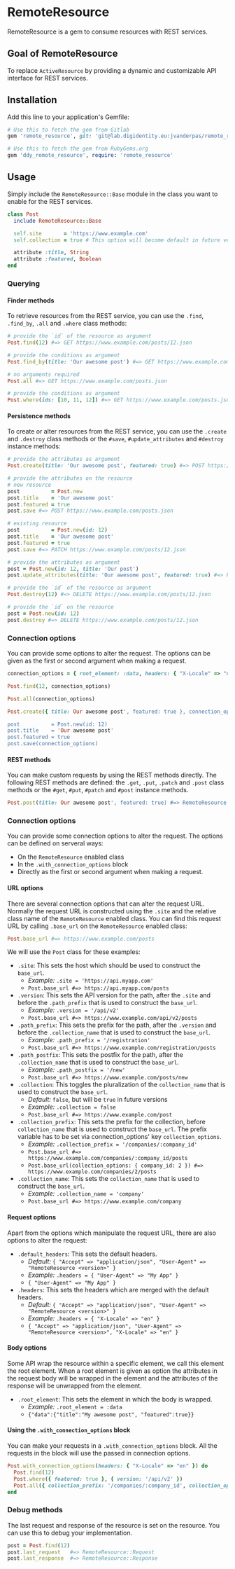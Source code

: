 # RemoteResource

RemoteResource is a gem to consume resources with REST services.

## Goal of RemoteResource

To replace `ActiveResource` by providing a dynamic and customizable API interface for REST services.

## Installation

Add this line to your application's Gemfile:

```ruby
# Use this to fetch the gem from Gitlab
gem 'remote_resource', git: 'git@lab.digidentity.eu:jvanderpas/remote_resource.git'

# Use this to fetch the gem from RubyGems.org
gem 'ddy_remote_resource', require: 'remote_resource'
```

## Usage

Simply include the `RemoteResource::Base` module in the class you want to enable for the REST services.

```ruby
class Post
  include RemoteResource::Base

  self.site       = 'https://www.example.com'
  self.collection = true # This option will become default in future versions

  attribute :title, String
  attribute :featured, Boolean
end
```

### Querying

#### Finder methods

To retrieve resources from the REST service, you can use the `.find`, `.find_by`, `.all` and `.where` class methods:

```ruby
# provide the `id` of the resource as argument
Post.find(12) #=> GET https://www.example.com/posts/12.json

# provide the conditions as argument
Post.find_by(title: 'Our awesome post') #=> GET https://www.example.com/posts.json?title=Our+awesome+post

# no arguments required
Post.all #=> GET https://www.example.com/posts.json

# provide the conditions as argument
Post.where(ids: [10, 11, 12]) #=> GET https://www.example.com/posts.json?ids[]=10&ids[]=11&ids[]=12
```

#### Persistence methods

To create or alter resources from the REST service, you can use the `.create` and `.destroy` class methods or the `#save`, `#update_attributes` and `#destroy` instance methods:

```ruby
# provide the attributes as argument
Post.create(title: 'Our awesome post', featured: true) #=> POST https://www.example.com/posts.json

# provide the attributes on the resource
# new resource
post          = Post.new
post.title    = 'Our awesome post'
post.featured = true
post.save #=> POST https://www.example.com/posts.json

# existing resource
post          = Post.new(id: 12)
post.title    = 'Our awesome post'
post.featured = true
post.save #=> PATCH https://www.example.com/posts/12.json

# provide the attributes as argument
post = Post.new(id: 12, title: 'Our post')
post.update_attributes(title: 'Our awesome post', featured: true) #=> PATCH https://www.example.com/posts/12.json

# provide the `id` of the resource as argument
Post.destroy(12) #=> DELETE https://www.example.com/posts/12.json

# provide the `id` on the resource
post = Post.new(id: 12)
post.destroy #=> DELETE https://www.example.com/posts/12.json
```

### Connection options
You can provide some options to alter the request. The options can be given as the first or second argument when making a request.

```ruby
connection_options = { root_element: :data, headers: { "X-Locale" => "nl" } }

Post.find(12, connection_options)

Post.all(connection_options)

Post.create({ title: Our awesome post', featured: true }, connection_options)

post          = Post.new(id: 12)
post.title    = 'Our awesome post'
post.featured = true
post.save(connection_options)
```

#### REST methods

You can make custom requests by using the REST methods directly. The following REST methods are defined: the `.get`, `.put`, `.patch` and `.post` class methods or the `#get`, `#put`, `#patch` and `#post` instance methods.

```ruby
Post.post(title: Our awesome post', featured: true) #=> RemoteResource::Response
```

### Connection options

You can provide some connection options to alter the request. The options can be defined on serveral ways:
- On the `RemoteResource` enabled class
- In the `.with_connection_options` block
- Directly as the first or second argument when making a request.


#### URL options

There are several connection options that can alter the request URL. Normally the request URL is constructed using the `.site` and the relative class name of the `RemoteResource` enabled class. You can find this request URL by calling `.base_url` on the `RemoteResource` enabled class:

```ruby
Post.base_url #=> https://www.example.com/posts
```

We will use the `Post` class for these examples:

* `.site`: This sets the host which should be used to construct the `base_url`.
    * *Example:* `.site = 'https://api.myapp.com'`
    * `Post.base_url #=> https://api.myapp.com/posts`
* `.version`: This sets the API version for the path, after the `.site` and before the `.path_prefix` that is used to construct the `base_url`.
    * *Example:* `.version = '/api/v2'`
    * `Post.base_url #=> https://www.example.com/api/v2/posts`
* `.path_prefix`: This sets the prefix for the path, after the `.version` and before the `.collection_name` that is used to construct the `base_url`.
    * *Example:* `.path_prefix = '/registration'`
    * `Post.base_url #=> https://www.example.com/registration/posts`
* `.path_postfix`: This sets the postfix for the path, after the `.collection_name` that is used to construct the `base_url`.
    * *Example:* `.path_postfix = '/new'`
    * `Post.base_url #=> https://www.example.com/posts/new`
* `.collection`: This toggles the pluralization of the `collection_name` that is used to construct the `base_url`.
    * *Default:* `false`, but will be `true` in future versions
    * *Example:* `.collection = false`
    * `Post.base_url #=> https://www.example.com/post`
* `.collection_prefix`: This sets the prefix for the collection, before `collection_name` that is used to construct the `base_url`. The prefix variable has to be set via connection_options' key `collection_options`.
    * *Example:* `.collection_prefix = '/companies/:company_id'`
    * `Post.base_url #=> https://www.example.com/companies/:company_id/posts`
    * `Post.base_url(collection_options: { company_id: 2 }) #=> https://www.example.com/companies/2/posts`
* `.collection_name`: This sets the `collection_name` that is used to construct the `base_url`.
    * *Example:* `.collection_name = 'company'`
    * `Post.base_url #=> https://www.example.com/company`


#### Request options

Apart from the options which manipulate the request URL, there are also options to alter the request:

* `.default_headers`: This sets the default headers.
    * *Default:* `{ "Accept" => "application/json", "User-Agent" => "RemoteResource <version>" }`
    * *Example:* `.headers = { "User-Agent" => "My App" }`
    * `{ "User-Agent" => "My App" }`
* `.headers`: This sets the headers which are merged with the default headers.
    * *Default:* `{ "Accept" => "application/json", "User-Agent" => "RemoteResource <version>" }`
    * *Example:* `.headers = { "X-Locale" => "en" }`
    * `{ "Accept" => "application/json", "User-Agent" => "RemoteResource <version>", "X-Locale" => "en" }`


#### Body options

Some API wrap the resource within a specific element, we call this element the root element. When a root element is given as option the attributes in the request body will be wrapped in the element and the attributes of the response will be unwrapped from the element.

* `.root_element`: This sets the element in which the body is wrapped.
    * *Example:* `.root_element = :data`
    * `{"data":{"title":"My awesome post", "featured":true}}`

#### Using the `.with_connection_options` block

You can make your requests in a `.with_connection_options` block. All the requests in the block will use the passed in connection options.

```ruby
Post.with_connection_options(headers: { "X-Locale" => "en" }) do
  Post.find(12)
  Post.where({ featured: true }, { version: '/api/v2' })
  Post.all({ collection_prefix: '/companies/:company_id', collection_options: { company_id: 10 })
end
```

### Debug methods

The last request and response of the resource is set on the resource. You can use this to debug your implementation.

```ruby
post = Post.find(12)
post.last_request   #=> RemoteResource::Request
post.last_response  #=> RemoteResource::Response
```
